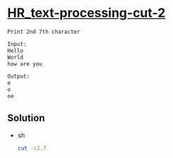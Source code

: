 # [HR_text-processing-cut-2](https://www.hackerrank.com/challenges/text-processing-cut-2)

```en
Print 2nd 7th character
```

```txt
Input:
Hello
World
how are you

Output:
e
o
oe
```

## Solution

* sh

  ```sh
  cut -c2,7
  ```
